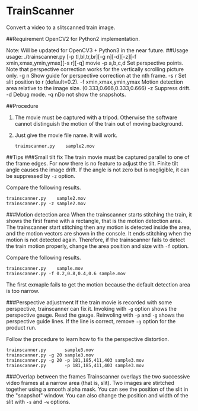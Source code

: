 # TrainScanner
Convert a video to a slitscanned train image.

##Requirement
OpenCV2 for Python2 implementation.

Note: Will be updated for OpenCV3 + Python3 in the near future.
##Usage
    usage: ./trainscanner.py [-p tl,bl,tr,br][-g n][-d][-z][-f xmin,xmax,ymin,ymax][-s r][-q] movie
	-p a,b,c,d	Set perspective points. Note that perspective correction works for the vertically scrolling picture only.
	-g n	Show guide for perspective correction at the nth frame.
	-s r	Set slit position to r (default=0.2).
	-f xmin,xmax,ymin,ymax	Motion detection area relative to the image size. (0.333,0.666,0.333,0.666)
	-z		Suppress drift.
	-d		Debug mode.
	-q		nDo not show the snapshots.

##Procedure

1. The movie must be captured with a tripod.  Otherwise the software cannot distinguish the motion of the train out of moving background.
2. Just give the movie file name.  It will work.

    `trainscanner.py    sample2.mov`

##Tips
###Small tilt fix
The train movie must be captured parallel to one of the frame edges.  For now there is no feature to adjust the tilt.
Finite tilt angle causes the image drift.  If the angle is not zero but is negligible, it can be suppressed by `-z` option.

Compare the following results.

    trainscanner.py    sample2.mov
    trainscanner.py -z sample2.mov

###Motion detection area
When the trainscanner starts stitching the train, it shows the first frame with a rectangle, that is the motion detection area.
The trainscanner start stitching then any motion is detected inside the area, and the motion vectors are shown in the console.
It ends stitching when the motion is not detected again.  Therefore, if the trainscanner fails to detect the train motion properly,
change the area position and size with `-f` option.

Compare the following results.

    trainscanner.py    sample.mov
    trainscanner.py -f 0.2,0.8,0.4,0.6 sample.mov

The first exmaple fails to get the motion because the default detection area is too narrow.

###Perspective adjustment
If the train movie is recorded with some perspective, trainscanner can fix it.  Invoking with `-g` option shows the perspective gauge.
Read the gauge.  Reinvoling with `-p` and `-g` shows the perspective guide lines.  If the line is correct, remove `-g` option for the product run.

Follow the procedure to learn how to fix the perspective distortion.

    trainscanner.py       sample3.mov
    trainscanner.py -g 20 sample3.mov
    trainscanner.py -g 20 -p 181,185,411,403 sample3.mov
    trainscanner.py       -p 181,185,411,403 sample3.mov
    
###Overlap between the frames
Trainscanner overlays the two successive video frames at a narrow
area (that is, slit).
Two images are stirtched together using a smooth alpha mask.  You can
see the position of the slit in the "snapshot" window.  You can also
change the position and width of the slit with `-s` and `-w` options.
